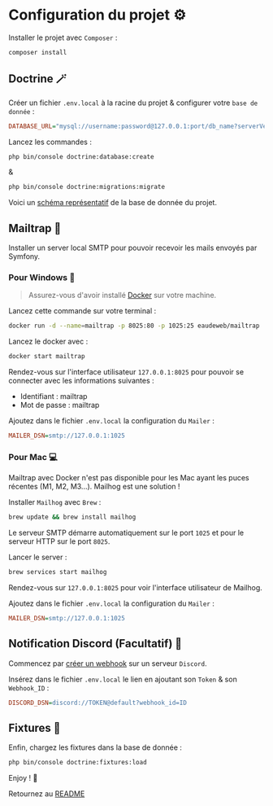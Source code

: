 # Configuration du projet ⚙️

Installer le projet avec `Composer` :
```bash
composer install
```

## Doctrine 🪄

Créer un fichier `.env.local` à la racine du projet & configurer votre `base de donnée` :
```ini
DATABASE_URL="mysql://username:password@127.0.0.1:port/db_name?serverVersion=8.0.32&charset=utf8mb4"
```

Lancez les commandes :
```bash
php bin/console doctrine:database:create
```

&

```bash
php bin/console doctrine:migrations:migrate
```

Voici un [schéma représentatif](<assets/bdd.png>) de la base de donnée du projet.

## Mailtrap 📨

Installer un server local SMTP pour pouvoir recevoir les mails envoyés par Symfony.

### Pour Windows 📠

> Assurez-vous d'avoir installé [Docker](<https://docs.docker.com/desktop/install/windows-install/>) sur votre machine.

Lancez cette commande sur votre terminal :
```bash
docker run -d --name=mailtrap -p 8025:80 -p 1025:25 eaudeweb/mailtrap
```

Lancez le docker avec :
```bash
docker start mailtrap
```

Rendez-vous sur l'interface utilisateur `127.0.0.1:8025` pour pouvoir se connecter avec les informations suivantes :
- Identifiant : mailtrap 
- Mot de passe : mailtrap

Ajoutez dans le fichier `.env.local` la configuration du `Mailer` :
```ini
MAILER_DSN=smtp://127.0.0.1:1025
```

### Pour Mac 💻

Mailtrap avec Docker n'est pas disponible pour les Mac ayant les puces récentes (M1, M2, M3...). Mailhog est une solution !

Installer `Mailhog` avec `Brew` : 
```bash 
brew update && brew install mailhog
```

Le serveur SMTP démarre automatiquement sur le port `1025` et pour le serveur HTTP sur le port `8025`.

Lancer le server :
```bash 
brew services start mailhog
```

Rendez-vous sur `127.0.0.1:8025` pour voir l'interface utilisateur de Mailhog.

Ajoutez dans le fichier `.env.local` la configuration du `Mailer` :
```ini
MAILER_DSN=smtp://127.0.0.1:1025
```

## Notification Discord (Facultatif) 📳

Commencez par [créer un webhook](<https://serveur-prive.net/actualites/comment-creer-un-webhook-discord>) sur un serveur `Discord`.

Insérez dans le fichier `.env.local` le lien en ajoutant son `Token` & son `Webhook_ID` :
```ini
DISCORD_DSN=discord://TOKEN@default?webhook_id=ID
```

## Fixtures 🚧

Enfin, chargez les fixtures dans la base de donnée :
```bash
php bin/console doctrine:fixtures:load
```

Enjoy ! 🍾

Retournez au [README](<README.md>)